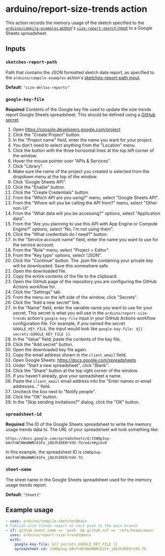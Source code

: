 # arduino/report-size-trends action

This action records the memory usage of the sketch specified to the [`arduino/compile-examples` action](https://github.com/arduino/compile-sketches)'s [`size-report-sketch` input](https://github.com/arduino/compile-sketches#size-report-sketch) to a Google Sheets spreadsheet.

## Inputs

### `sketches-report-path`

Path that contains the JSON formatted sketch data report, as specified to the `arduino/compile-examples` action's [sketches-report-path input](https://github.com/arduino/compile-sketches#sketches-report-path).

**Default**: `"size-deltas-reports"`

### `google-key-file`

**Required** Contents of the Google key file used to update the size trends report Google Sheets spreadsheet. This should be defined using a [GitHub secret](https://help.github.com/en/actions/configuring-and-managing-workflows/creating-and-storing-encrypted-secrets).
1. Open https://console.developers.google.com/project
1. Click the "Create Project" button.
1. In the "Project name" field, enter the name you want for your project.
1. You don't need to select anything from the "Location" menu.
1. Click the button with the three horizontal lines at the top left corner of the window.
1. Hover the mouse pointer over "APIs & Services".
1. Click "Library".
1. Make sure the name of the project you created is selected from the dropdown menu at the top of the window.
1. Click 'Google Sheets API".
1. Click the "Enable" button.
1. Click the "Create Credentials" button.
1. From the "Which API are you using?" menu, select "Google Sheets API".
1. From the "Where will you be calling the API from?" menu, select "Other non-UI".
1. From the "What data will you be accessing?" options, select "Application data".
1. From the "Are you planning to use this API with App Engine or Compute Engine?" options, select "No, I’m not using them".
1. Click the "What credentials do I need?" button.
1. In the "Service account name" field, enter the name you want to use for the service account.
1. From the "Role" menu, select "Project > Editor".
1. From the "Key type" options, select "JSON".
1. Click the "Continue" button. The .json file containing your private key will be downloaded. Save this somewhere safe.
1. Open the downloaded file.
1. Copy the entire contents of the file to the clipboard.
1. Open the GitHub page of the repository you are configuring the GitHub Actions workflow for.
1. Click the "Settings" tab.
1. From the menu on the left side of the window, click "Secrets".
1. Click the "Add a new secret" link.
1. In the "Name" field, enter the variable name you want to use for your secret. This secret is what you will use in the `arduino/report-size-trends` action's `google-key-file` input in your GitHub Actions workflow configuration file. For example, if you named the secret `GOOGLE_KEY_FILE`, the input would look like `google-key-file: ${{ secrets.GOOGLE_KEY_FILE }}`.
1. In the "Value" field, paste the contents of the key file.
1. Click the "Add secret" button.
1. Open the downloaded key file again.
1. Copy the email address shown in the `client_email` field.
1. Open Google Sheets: https://docs.google.com/spreadsheets
1. Under "Start a new spreadsheet", click "Blank".
1. Click the "Share" button at the top right corner of the window.
1. If you haven't already, give your spreadsheet a name.
1. Paste the `client_email` email address into the "Enter names or email addresses..." field.
1. Uncheck the box next to "Notify people".
1. Click the "OK" button.
1. In the "Skip sending invitations?" dialog, click the "OK" button.

### `spreadsheet-id`

**Required** The ID of the Google Sheets spreadsheet to write the memory usage trends data to. The URL of your spreadsheet will look something like:
```
https://docs.google.com/spreadsheets/d/15WOp3vp-6AnTnWlNWaNWNl61Fe_j8UJhIKE0rVdV-7U/edit#gid=0
```
In this example, the spreadsheet ID is `15WOp3vp-6AnTnWlNWaNWNl61Fe_j8UJhIKE0rVdV-7U`.

### `sheet-name`

The sheet name in the Google Sheets spreadsheet used for the memory usage trends report.

**Default**: `"Sheet1"`

## Example usage

```yaml
- uses: arduino/compile-sketches@main
# Publish size trends report on each push to the main branch
- if: github.event_name == 'push' && github.ref == 'refs/heads/main'
  uses: arduino/report-size-trends@main
  with:
    google-key-file: ${{ secrets.GOOGLE_KEY_FILE }}
    spreadsheet-id: 15WOp3vp-6AnTnWlNWaNWNl61Fe_j8UJhIKE0rVdV-7U
```
